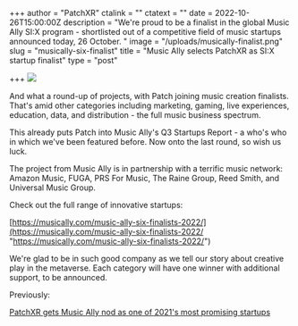 +++
author = "PatchXR"
ctalink = ""
ctatext = ""
date = 2022-10-26T15:00:00Z
description = "We're proud to be a finalist in the global Music Ally SI:X program - shortlisted out of a competitive field of music startups announced today, 26 October. "
image = "/uploads/musically-finalist.png"
slug = "musically-six-finalist"
title = "Music Ally selects PatchXR as SI:X startup finalist"
type = "post"

+++
![](/uploads/musically-finalist.png)

And what a round-up of projects, with Patch joining music creation finalists. That's amid other categories including marketing, gaming, live experiences, education, data, and distribution - the full music business spectrum.

This already puts Patch into Music Ally's Q3 Startups Report - a who's who in which we've been featured before. Now onto the last round, so wish us luck. 

The project from Music Ally is in partnership with a terrific music network: Amazon Music, FUGA, PRS For Music, The Raine Group, Reed Smith, and Universal Music Group.

Check out the full range of innovative startups:

[https://musically.com/music-ally-six-finalists-2022/](https://musically.com/music-ally-six-finalists-2022/ "https://musically.com/music-ally-six-finalists-2022/")

We're glad to be in such good company as we tell our story about creative play in the metaverse. Each category will have one winner with additional support, to be announced.

Previously:

[PatchXR gets Music Ally nod as one of 2021's most promising startups]()